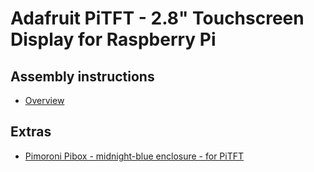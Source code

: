 # Adafruit PiTFT - 2.8" Touchscreen Display for Raspberry Pi

## Assembly instructions

* [Overview](https://learn.adafruit.com/adafruit-pitft-28-inch-resistive-touchscreen-display-raspberry-pi/overview) 

## Extras

* [Pimoroni Pibox - midnight-blue enclosure - for PiTFT](http://shop.pimoroni.com/products/pitft-pibow)